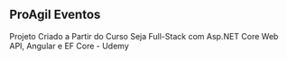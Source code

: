 ## ProAgil Eventos

Projeto Criado a Partir do Curso Seja Full-Stack com Asp.NET Core Web API, Angular e EF Core - Udemy